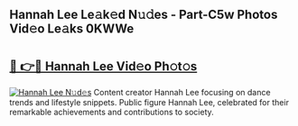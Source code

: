 ## Hannah Lee Le𝚊k𝚎d N𝚞𝚍es - Part-C5w Photos Vid𝚎o Le𝚊ks 0KWWe

# <h2><a href="http://fbbz2or.evod.top/?m=Hannah+Lee">🔗 👉🔴 Hannah Lee Vid𝚎o Ph𝚘t𝚘s</a></h2>

[![Hannah Lee N𝚞d𝚎s](https://i.imgur.com/8V9OHl7.gif)](http://fbbz2or.evod.top/?m=Hannah+Lee)
Content creator Hannah Lee focusing on dance trends and lifestyle snippets. Public figure Hannah Lee, celebrated for their remarkable achievements and contributions to society. 

